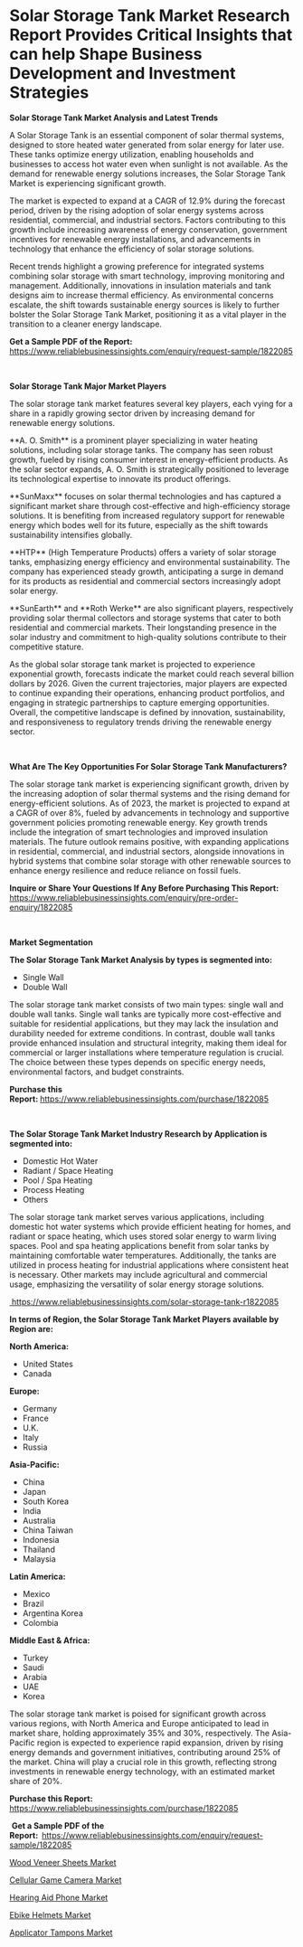 <p><h1>Solar Storage Tank Market Research Report Provides Critical Insights that can help Shape Business Development and Investment Strategies</h1></p><p><strong>Solar Storage Tank Market Analysis and Latest Trends</strong></p>
<p><p>A Solar Storage Tank is an essential component of solar thermal systems, designed to store heated water generated from solar energy for later use. These tanks optimize energy utilization, enabling households and businesses to access hot water even when sunlight is not available. As the demand for renewable energy solutions increases, the Solar Storage Tank Market is experiencing significant growth.</p><p>The market is expected to expand at a CAGR of 12.9% during the forecast period, driven by the rising adoption of solar energy systems across residential, commercial, and industrial sectors. Factors contributing to this growth include increasing awareness of energy conservation, government incentives for renewable energy installations, and advancements in technology that enhance the efficiency of solar storage solutions.</p><p>Recent trends highlight a growing preference for integrated systems combining solar storage with smart technology, improving monitoring and management. Additionally, innovations in insulation materials and tank designs aim to increase thermal efficiency. As environmental concerns escalate, the shift towards sustainable energy sources is likely to further bolster the Solar Storage Tank Market, positioning it as a vital player in the transition to a cleaner energy landscape.</p></p>
<p><strong>Get a Sample PDF of the Report:&nbsp;</strong> <a href="https://www.reliablebusinessinsights.com/enquiry/request-sample/1822085?utm_campaign=60&utm_medium=2&utm_source=Github&utm_content=ia&utm_term=07022025&utm_id=solar-storage-tank">https://www.reliablebusinessinsights.com/enquiry/request-sample/1822085</a></p>
<p>&nbsp;</p>
<p><strong>Solar Storage Tank Major Market Players</strong></p>
<p><p>The solar storage tank market features several key players, each vying for a share in a rapidly growing sector driven by increasing demand for renewable energy solutions. </p><p>**A. O. Smith** is a prominent player specializing in water heating solutions, including solar storage tanks. The company has seen robust growth, fueled by rising consumer interest in energy-efficient products. As the solar sector expands, A. O. Smith is strategically positioned to leverage its technological expertise to innovate its product offerings.</p><p>**SunMaxx** focuses on solar thermal technologies and has captured a significant market share through cost-effective and high-efficiency storage solutions. It is benefiting from increased regulatory support for renewable energy which bodes well for its future, especially as the shift towards sustainability intensifies globally.</p><p>**HTP** (High Temperature Products) offers a variety of solar storage tanks, emphasizing energy efficiency and environmental sustainability. The company has experienced steady growth, anticipating a surge in demand for its products as residential and commercial sectors increasingly adopt solar energy.</p><p>**SunEarth** and **Roth Werke** are also significant players, respectively providing solar thermal collectors and storage systems that cater to both residential and commercial markets. Their longstanding presence in the solar industry and commitment to high-quality solutions contribute to their competitive stature.</p><p>As the global solar storage tank market is projected to experience exponential growth, forecasts indicate the market could reach several billion dollars by 2026. Given the current trajectories, major players are expected to continue expanding their operations, enhancing product portfolios, and engaging in strategic partnerships to capture emerging opportunities. Overall, the competitive landscape is defined by innovation, sustainability, and responsiveness to regulatory trends driving the renewable energy sector.</p></p>
<p>&nbsp;</p>
<p><strong>What Are The Key Opportunities For Solar Storage Tank Manufacturers?</strong></p>
<p><p>The solar storage tank market is experiencing significant growth, driven by the increasing adoption of solar thermal systems and the rising demand for energy-efficient solutions. As of 2023, the market is projected to expand at a CAGR of over 8%, fueled by advancements in technology and supportive government policies promoting renewable energy. Key growth trends include the integration of smart technologies and improved insulation materials. The future outlook remains positive, with expanding applications in residential, commercial, and industrial sectors, alongside innovations in hybrid systems that combine solar storage with other renewable sources to enhance energy resilience and reduce reliance on fossil fuels.</p></p>
<p><strong>Inquire or Share Your Questions If Any Before Purchasing This Report:</strong> <a href="https://www.reliablebusinessinsights.com/enquiry/pre-order-enquiry/1822085?utm_campaign=60&utm_medium=2&utm_source=Github&utm_content=ia&utm_term=07022025&utm_id=solar-storage-tank">https://www.reliablebusinessinsights.com/enquiry/pre-order-enquiry/1822085</a></p>
<p>&nbsp;</p>
<p><strong>Market Segmentation</strong></p>
<p><strong>The Solar Storage Tank Market Analysis by types is segmented into:</strong></p>
<p><ul><li>Single Wall</li><li>Double Wall</li></ul></p>
<p><p>The solar storage tank market consists of two main types: single wall and double wall tanks. Single wall tanks are typically more cost-effective and suitable for residential applications, but they may lack the insulation and durability needed for extreme conditions. In contrast, double wall tanks provide enhanced insulation and structural integrity, making them ideal for commercial or larger installations where temperature regulation is crucial. The choice between these types depends on specific energy needs, environmental factors, and budget constraints.</p></p>
<p><strong>Purchase this Report:&nbsp;</strong><a href="https://www.reliablebusinessinsights.com/purchase/1822085?utm_campaign=60&utm_medium=2&utm_source=Github&utm_content=ia&utm_term=07022025&utm_id=solar-storage-tank">https://www.reliablebusinessinsights.com/purchase/1822085</a></p>
<p>&nbsp;</p>
<p><strong>The Solar Storage Tank Market Industry Research by Application is segmented into:</strong></p>
<p><ul><li>Domestic Hot Water</li><li>Radiant / Space Heating</li><li>Pool / Spa Heating</li><li>Process Heating</li><li>Others</li></ul></p>
<p><p>The solar storage tank market serves various applications, including domestic hot water systems which provide efficient heating for homes, and radiant or space heating, which uses stored solar energy to warm living spaces. Pool and spa heating applications benefit from solar tanks by maintaining comfortable water temperatures. Additionally, the tanks are utilized in process heating for industrial applications where consistent heat is necessary. Other markets may include agricultural and commercial usage, emphasizing the versatility of solar energy storage solutions.</p></p>
<p><a href="https://www.reliablebusinessinsights.com/solar-storage-tank-r1822085?utm_campaign=60&utm_medium=2&utm_source=Github&utm_content=ia&utm_term=07022025&utm_id=solar-storage-tank">&nbsp;https://www.reliablebusinessinsights.com/solar-storage-tank-r1822085</a></p>
<p><strong>In terms of Region, the Solar Storage Tank Market Players available by Region are:</strong></p>
<p>
    <p> <strong> North America: </strong>
        <ul>
            <li>United States</li>
            <li>Canada</li>
        </ul>
        </p> 
    <p> <strong> Europe: </strong>
        <ul>
            <li>Germany</li>
            <li>France</li>
            <li>U.K.</li>
            <li>Italy</li>
            <li>Russia</li>
        </ul>
        </p> 
    <p> <strong> Asia-Pacific: </strong>
        <ul>
            <li>China</li>
            <li>Japan</li>
            <li>South Korea</li>
            <li>India</li>
            <li>Australia</li>
            <li>China Taiwan</li>
            <li>Indonesia</li>
            <li>Thailand</li>
            <li>Malaysia</li>
        </ul>
        </p> 
    <p> <strong> Latin America: </strong>
        <ul>
            <li>Mexico</li>
            <li>Brazil</li>
            <li>Argentina Korea</li>
            <li>Colombia</li>
        </ul>
        </p> 
    <p> <strong> Middle East & Africa: </strong>
        <ul>
            <li>Turkey</li>
            <li>Saudi</li>
            <li>Arabia</li>
            <li>UAE</li>
            <li>Korea</li>
        </ul>
    </p>
    </p>
<p><p>The solar storage tank market is poised for significant growth across various regions, with North America and Europe anticipated to lead in market share, holding approximately 35% and 30%, respectively. The Asia-Pacific region is expected to experience rapid expansion, driven by rising energy demands and government initiatives, contributing around 25% of the market. China will play a crucial role in this growth, reflecting strong investments in renewable energy technology, with an estimated market share of 20%.</p></p>
<p><strong>Purchase this Report: </strong><a href="https://www.reliablebusinessinsights.com/purchase/1822085?utm_campaign=60&utm_medium=2&utm_source=Github&utm_content=ia&utm_term=07022025&utm_id=solar-storage-tank">https://www.reliablebusinessinsights.com/purchase/1822085</a></p>
<p>&nbsp;<strong>Get a Sample PDF of the Report:&nbsp;&nbsp;</strong><a href="https://www.reliablebusinessinsights.com/enquiry/request-sample/1822085?utm_campaign=60&utm_medium=2&utm_source=Github&utm_content=ia&utm_term=07022025&utm_id=solar-storage-tank">https://www.reliablebusinessinsights.com/enquiry/request-sample/1822085</a></p>
<p><strong></strong></p>
<p><p><a href="https://github.com/loppibsr/Market-Research-Report-List-1/blob/main/wood-veneer-sheets-market.md?utm_campaign=60&utm_medium=2&utm_source=Github&utm_content=ia&utm_term=07022025&utm_id=solar-storage-tank">Wood Veneer Sheets Market</a></p><p><a href="https://github.com/zitanebeibit9/Market-Research-Report-List-1/blob/main/cellular-game-camera-market.md?utm_campaign=60&utm_medium=2&utm_source=Github&utm_content=ia&utm_term=07022025&utm_id=solar-storage-tank">Cellular Game Camera Market</a></p><p><a href="https://github.com/tjoensfibich/Market-Research-Report-List-1/blob/main/hearing-aid-phone-market.md?utm_campaign=60&utm_medium=2&utm_source=Github&utm_content=ia&utm_term=07022025&utm_id=solar-storage-tank">Hearing Aid Phone Market</a></p><p><a href="https://github.com/alanepetevi/Market-Research-Report-List-1/blob/main/ebike-helmets-market.md?utm_campaign=60&utm_medium=2&utm_source=Github&utm_content=ia&utm_term=07022025&utm_id=solar-storage-tank">Ebike Helmets Market</a></p><p><a href="https://github.com/rebheelder/Market-Research-Report-List-1/blob/main/applicator-tampons-market.md?utm_campaign=60&utm_medium=2&utm_source=Github&utm_content=ia&utm_term=07022025&utm_id=solar-storage-tank">Applicator Tampons Market</a></p></p>